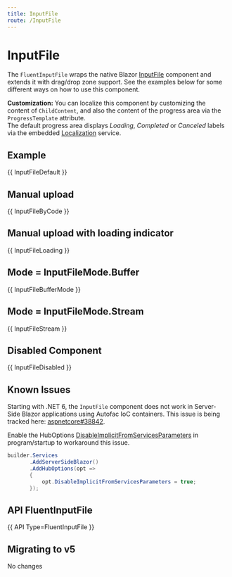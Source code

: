 ```yaml
---
title: InputFile
route: /InputFile
---
```


# InputFile

The `FluentInputFile` wraps the native Blazor [InputFile](https://learn.microsoft.com/en-us/aspnet/core/blazor/file-uploads) component
and extends it with drag/drop zone support. See the examples below for some different ways on how to use this component.

**Customization:** You can localize this component by customizing the content of `ChildContent`,
and also the content of the progress area via the `ProgressTemplate` attribute.  
The default progress area displays <i>Loading</i>, <i>Completed</i> or <i>Canceled</i> labels via
the embedded [Localization](https://fluentui-blazor-v5.azurewebsites.net/localization) service.

## Example

{{ InputFileDefault }}

## Manual upload

{{ InputFileByCode }}

## Manual upload with loading indicator

{{ InputFileLoading }}

## Mode = InputFileMode.Buffer

{{ InputFileBufferMode }}

## Mode = InputFileMode.Stream

{{ InputFileStream }}

## Disabled Component

{{ InputFileDisabled }}

## Known Issues

Starting with .NET 6, the `InputFile` component does not work in Server-Side Blazor applications using Autofac IoC containers.
This issue is being tracked here: [aspnetcore#38842](https://github.com/dotnet/aspnetcore/issues/38842).  

Enable the HubOptions [DisableImplicitFromServicesParameters](https://learn.microsoft.com/en-us/dotnet/api/Microsoft.AspNetCore.SignalR.HubOptions.DisableImplicitFromServicesParameters)
in program/startup to workaround this issue.

```csharp
builder.Services
       .AddServerSideBlazor()
       .AddHubOptions(opt =>
       {
           opt.DisableImplicitFromServicesParameters = true;
       });
```


## API FluentInputFile

{{ API Type=FluentInputFile }}

## Migrating to v5

No changes
